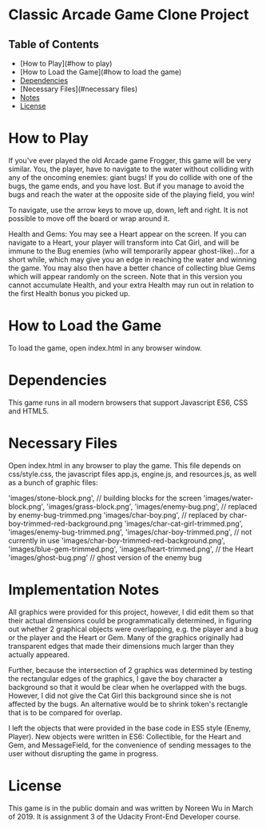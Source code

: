 # Classic Arcade Game Clone Project

## Table of Contents

- [How to Play](#how to play)
- [How to Load the Game](#how to load the game)
- [Dependencies](#dependencies)
- [Necessary Files](#necessary files)
- [Notes](#notes)
- [License](#license)


# How to Play

If you've ever played the old Arcade game Frogger, this game will be very similar.
You, the player, have to navigate to the water without colliding with any of the
oncoming enemies: giant bugs! If you do collide with one of the bugs, the game
ends, and you have lost. But if you manage to avoid the bugs and reach the
water at the opposite side of the playing field, you win!

To navigate, use the arrow keys to move up, down, left and right. It is not possible
to move off the board or wrap around it.

Health and Gems: You may see a Heart appear on the screen. If you can navigate to
a Heart, your player will transform into Cat Girl, and will be immune to the Bug enemies
(who will temporarily appear ghost-like)...for a short while, which may give you
an edge in reaching the water and winning the game. You may also then have a
better chance of collecting blue Gems which will appear randomly on the screen.
Note that in this version you cannot accumulate Health, and your extra Health
may run out in relation to the first Health bonus you picked up.

# How to Load the Game

To load the game, open index.html in any browser window.

# Dependencies

This game runs in all modern browsers that support Javascript ES6, CSS and HTML5.

# Necessary Files

Open index.html in any browser to play the game. This file depends on css/style.css,
the javascript files app.js, engine.js, and resources.js, as well as a bunch
of graphic files:

'images/stone-block.png',            // building blocks for the screen
'images/water-block.png',
'images/grass-block.png',
'images/enemy-bug.png',              // replaced by enemy-bug-trimmed.png
'images/char-boy.png',               // replaced by char-boy-trimmed-red-background.png
'images/char-cat-girl-trimmed.png',
'images/enemy-bug-trimmed.png',
'images/char-boy-trimmed.png',       // not currently in use
'images/char-boy-trimmed-red-background.png',   
'images/blue-gem-trimmed.png',
'images/heart-trimmed.png',          // the Heart
'images/ghost-bug.png'               // ghost version of the enemy bug

# Implementation Notes


All graphics were provided for this project, however, I did edit them so that
their actual dimensions could be programmatically determined, in figuring out
whether 2 graphical objects were overlapping, e.g. the player and a bug or
the player and the Heart or Gem. Many of the graphics originally had transparent
edges that made their dimensions much larger than they actually appeared.

Further, because the intersection of 2 graphics was determined by testing the rectangular
edges of the graphics, I gave the boy character a background so that it would be clear
when he overlapped with the bugs. However, I did not give the Cat Girl
this background since she is not affected by the bugs. An alternative would
be to shrink token's rectangle that is to be compared for overlap.

I left the objects that were provided in the base code in ES5 style (Enemy, Player).
New objects were written in ES6: Collectible, for the Heart and Gem, and
MessageField, for the convenience of sending messages to the user without
disrupting the game in progress.



# License

This game is in the public domain and was written by Noreen Wu in March of 2019.
It is assignment 3 of the Udacity Front-End Developer course.
